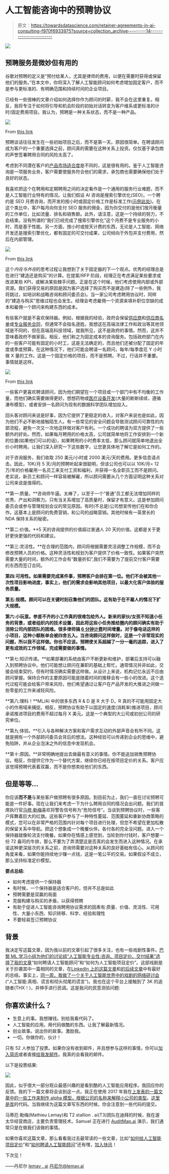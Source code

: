 # 人工智能咨询中的预聘协议

> 原文：<https://towardsdatascience.com/retainer-agreements-in-ai-consulting-f970f6933975?source=collection_archive---------14----------------------->

![](img/2f5d2c097f6f97f3dfdc22c1871546a3.png)

## 预聘服务是微妙但有用的

谷歌对预聘的定义是“预付给某人，尤其是律师的费用，以便在需要时获得或保留他们的服务。”在本文中，你将深入了解人工智能顾问如何考虑增加固定客户，而不是参与更标准的、有明确范围和持续时间的企业项目。

已经有一些很棒的文章介绍如何选择你作为顾问的时薪，我不会在这里重复。相反，我将专注于如何将引导和机会阶段的初始对话转变为客户维系或更标准的计时/固定费用项目。我认为，预聘是一种关系状态，而不是一种产品。

![](img/7dc5c641790a7defe0b66032cfe8f449.png)

From [this link](https://xkcd.com/386/)

预聘谈话往往发生在一些初始项目之后，而不是第一天。原因很简单。在聘请顾问成为客户的一个重要选择之前，顾问真的需要在这种关系上投资。仅仅基于承包商的声誉签署聘用合同的风险太高了。

考虑到不同潜在客户的[产品市场适合度](https://en.wikipedia.org/wiki/Product/market_fit)是不同的，这是很有用的。鉴于人工智能咨询是一项服务业务，客户需要使服务符合他们的需求，承包商也需要确保他们处于良好的状态。

我喜欢把这个在聘用和定期聘用之间的决定看作是一个通用的服务行业难题，而不是人工智能行业特有的情况。让我们假设 AI 咨询是搜索引擎优化(SEO)，一个聘约是 SEO 月费咨询，而开发的按小时或固定价格工作是标准工作([示例此处](https://www.rankpay.com/seo-cost/))。在这个类比中，客户每月向你支付 SEO 服务的佣金，因为你交付的是他们按月衡量的工作单位，比如流量、排名和销售额。此外，请注意，这是一个持续的努力，不会结束。没有所谓的“我们已经完成了搜索引擎优化”这个月费不是专业服务的小时，而是基于性能。另一方面，按小时或按天计费的东西，无论是人工智能、网络开发还是搜索引擎优化，都有固定的可交付成果，公司倾向于外包并支付费用，然后在内部管理。

![](img/2afe094f3c6a021e78ee236d1d1862b9.png)

From [this link](https://memegenerator.net/instance/63227501/soup-nazi-you-get-kpiyou-get-kpi-no-kpi-for-you)

这个*内在与外在*的思考过程让我想到了关于固定器的下一个观点。优秀的经理总是在进行“建造还是购买”的计算。在提案/RFP 阶段，经理正在考虑满足某些要求或改进某些 KPI，或解决某些棘手问题。正是在这个时候，他们考虑使用内部或外部资源。我们获得交易的原因是因为客户选择了购买而不是建造(除了一些例外，我将跳过，如培训和战略咨询和顾问委员会)。当一家公司考虑聘用协议时，同样的“建造与购买”思维过程也会发生。经理会考虑雇佣一个资源来填补职位空缺的成本和雇佣一个顾问来构建东西的成本。

有些客户就是不喜欢保持器。例如，根据我的经验，政府会保留[供应商](https://buyandsell.gc.ca/for-businesses/selling-to-the-government-of-canada/register-as-a-supplier)和[供应商名单](http://logiciels-software.tpsgc-pwgsc.gc.ca/index-eng.cfm)或[专业服务合同](https://www.tpsgc-pwgsc.gc.ca/app-acq/sp-ps/index-eng.html)，但通常不会指名道姓。我想这在高端法律工作和政治等其他领域是不同的，但在高端高科技领域，就我所见，这不是政府的事情。然而，这并不意味着政府不做家臣。相反，他们称之为固定成本的咨询服务。包括政府部门在内的一些客户可能有固定的小时工，这是无法确定的，而且他们还被分配了固定的年度或季度预算。在这种情况下，他们可能会聘请一名顾问，每年/每季度花 Y 小时做 X 量的工作。这是一个固定价格的项目，而不是预聘。不过，行话并不重要。事情就是这样。

![](img/df0341ef3bf9d0ac2de5dee37322ff20.png)

From [this link](http://www.quickmeme.com/meme/35s6g3)

一些客户更喜欢聘请顾问，因为他们期望在一个项目或一个部门中有不均衡的工作量，而他们确实需要做得更好。想想药物或[医疗设备开发](https://www.ecnmag.com/blog/2015/09/beginners-guide-iso-14971-medical-device-risk-management)(大量的断断续续，遵循瀑布模型)，或者安排一名顾问为现有的数据科学团队增加投入。

回头客对顾问来说是好事，因为它提供了更稳定的收入，对客户来说也是如此，因为他们不必不断地接触陌生人。有一些常见的安全问题会导致测试顾问可靠性的内部流程，避免一次又一次地这样做对客户有利。一个成功的聘请为双方提供了一些额外的好处。然而，如果每月聘用的价格太高，公司就简单地将工作安排到一个新的位置(如果他们可以的话)，如果聘用的小时费率太低，那么顾问就简单地退出全价小时聘用。让我们深入研究一下这些数字，让您更具体地了解它是如何工作的。

对于咨询服务，我们收取 250 美元/小时或 2000 美元/天的费用。更多信息请点击。因此，10K/月 5 天/月的预聘听起来很聪明，但该公司也可以以 10K/月= 12 万/年的价格雇用一名员工来支付工资和福利，并获得一名全职员工而不是顾问。老实说，新员工和顾问一样容易被解雇，所以顾问需要从几个方面证明这种关系对公司来说是值得的。

**第一:质量。**咨询师牛逼。太棒了，以至于一个“普通”员工都无法增加同样的优秀、产出和洞察力。只有当关系增加了高质量时，保留才有意义。这是参加顾问委员会或参与管理规划会议的常见原因。有时(不总是)公司想宣传他们在和你合作。这基本上是顾问的免费营销，和公司的战略营销。其他时候有一英里长的 NDA 保持关系的秘密。

**第二:价值。**5 天的咨询提供的价值超过普通人 20 天的价值。这都是关于更好更快更强的代码和建议。

**第三:灵活性。**在合理的范围内，顾问将根据需要灵活调整工作规模，而不会修改预聘人员的价格。这种灵活性和规划为客户提供了价格一致性。如果客户突然需要大量的时间，额外的工作会有“数量折扣”,我们不需要为了提前交付客户需要的东西而签订合同。

**第四:可用性。如果需要完成某件事，预聘客户会排在第一位。他们不会被其他一次性项目影响进度，事实上，他们的需求会影响其他项目，以最大化客户体验的服务质量。**

**第五:规模。顾问可以在关键时刻召集他们的团队。这有助于在不雇人的情况下扩大规模。**

**第六:小玩意。参差不齐的小工作真的很难包给外人。新来的家伙/女孩不知道小任务的背景，或者组织内的技术设置，因此将这些小任务推给圈内的顾问确实有助于消除公司内部团队的困难。很多律师搞 [6 分钟计费](https://www.quovant.com/blog/understanding-legal-billing-increments-and-billable-hours/)时间增量。对于像电话这样的小项目，这种小额账单会被四舍五入。当咨询顾问这样做时，这是一个非常现实的问题，所以我不这样做。你也不应该。预聘使关系超越了一分一毫的追踪，进入了更有成效的工作领域，完成需要做的事情。**

**第七:知识传递。**如果部署的系统由客户不断更新和维护，部署后支持可以融入到预聘协议中。他们可能想让顾问在兼职的基础上帮忙。通常情况并非如此，交接会结束契约，但有时情况确实需要这样做。从设计上来说，机构记忆永远不应由顾问掌握。保持合作的主要原因可能是随着时间的推移会有一些小的改进。这个迭代过程可能会给客户带来风险，他们希望通过让客户在产品开发的大推进之间做一些零星的工作来减轻风险。

**第八:理科！**ML/AI 中的很多东西 R & D 是 R 大于 D，R 真的不可能用固定大小的作用域来捕捉。相反，预聘协议有助于以固定的速度(消耗率)推进项目，顾问承诺推进项目的费用不超过每月 X 美元。这是一个典型的大公司或初创公司的研究单位。

**第九:体验。**引入与各种解决方案和客户需求互动的外部声音会有所不同。这就是拥有一个外部顾问委员会背后的想法。这种经验可以传递到企业的思维中，避免陷阱，并从企业泡沫之外的信息中发现机会。

**第十:原因。**非常明确地提出去做最有意义的事情。你不能追加销售预聘协议。相反，你提供它作为一个替代方案，继续你已经在按项目定价的关系。客户应该觉得预聘代表着双赢，而不是你想卖给他们的东西。

## 但是等等…

你应该**而不是**与某些客户做预聘有很多原因。到目前为止，我们一直在讨论预聘可能是一件好事。现在让我们来考虑一下为什么聘用合同的情况会出问题。我们的首席执行官[马修·勒梅](https://medium.com/u/f84a70d8f74?source=post_page-----f970f6933975--------------------------------)喜欢将警告信号称为“危险信号”。当谈到预聘协议时，一些客户挥舞着巨大的红旗。这些客户参与了一种特性蔓延、范围蔓延和重新协商策略的模式，您可以在非常严格的范围内针对每个项目进行处理，但您不希望在更加松散的保留关系中导航。把这个想象成一个晚餐伙伴。各付各的完全没问题。进入一个保持器就像轮流支付晚餐。如果你在情感上感觉到，当轮到你付钱时，客户想要一份 72 盎司的牛排，那么不要为了弄清楚这是否真的会发生而进入这种情况。在承诺这种更深层次的关系之前，咨询师需要对这种关系的良好基础有信心。从顾问的角度来看，如果你能持续地少赚一点钱，这是一笔公平的交易。如果假设不成立，那么坚持标准定价模型。

**要点总结:**

*   如何考虑提供一个保持器
*   有时候，一个保持器是适合客户的，但并不总是如此
*   预聘需要是双赢的局面
*   克服构建与购买的矛盾，以获得预聘
*   有助于促进人工智能咨询聘用协议需求的因素有:质量、价值、灵活性、可用性、大量小东西、知识转移、科学、经验和理性
*   不要轻易签订预聘协议

## 背景

我决定写这篇文章，因为我以前的文章引起了很多关注，也有一些戏剧性事件。[巴黎 ML 学习小组为他们的讨论组“人工智能专业性:咨询、项目定价、交付结果”选择了我的文章](https://www.meetup.com/Paris-Machine-Learning-Study-Group-in-English-Meetup/events/rlclpqyzcbtb/)“如何聘请人工智能顾问”和“如何为人工智能项目定价”。这部戏剧是关于抄袭其中一篇相同的文章，在[LinkedIn 上的这篇文章](https://www.linkedin.com/feed/update/urn:li:activity:6473732699298291712)和[的后续文章](https://www.linkedin.com/feed/update/urn:li:activity:6488182324927221760)中有最好的总结。事实上，[同一周，我做了一个关于人工智能世界中的戏剧的网络研讨会](https://www.youtube.com/watch?v=puqQwYQ6zWM&feature=youtu.be)(“人工智能:真相、谎言和彻头彻尾的谎言”)。我也在这个平台上接触到了 3K 的追随者(THX！)，并伸手进行民调。这是我问的民意测验问题:

## 你喜欢读什么？

*   生意上的事。我想赚钱。别给我看代码了。
*   人工智能的应用。用代码做酷的东西。让我了解最新情况。
*   创业故事。说出你的故事。激励我。
*   一切。你做你的，伙计！

只有 52 人参加了投票。如果你没有收到邮件，并且想参与这样的事情，你可以[加入简讯](http://eepurl.com/gdKMVv)或者直接[给我发邮件](mailto:daniel@lemay.ai)。我真的会看我的邮件。

以下是投票结果:

![](img/4199ca915320d5a3b2ce65b7105c2f90.png)

因此，似乎很大一部分观众最感兴趣的是看到酷的人工智能应用程序。我回应你的反馈。我的下一篇文章将会谈到这一点。我正在使用 2017 年我在[上发表的一篇文章中的一些工作来制作 alpha 模型，根据公司的名称来解释小公司的类型](/deep-learning-magic-small-business-type-8ac484d8c3bf)。[这里是库](https://github.com/dcshapiro/smallCompanyType)的代码。当我继续为这篇文章写东西的时候，你会注意到一些代码的提交。

马蒂厄·勒梅(Mathieu Lemay)和 T2 stallion . ai(T3)团队在迪拜的时候，我在渥太华经营商店，主要负责管理技术。Samuel 正在进行 [AuditMap.ai](http://AuditMap.ai) 演示，我们通常只是在做我们该做的事情。

如果你喜欢这篇文章，那么看看我过去最常读的一些文章，比如“[如何给人工智能项目定价](https://medium.com/towards-data-science/how-to-price-an-ai-project-f7270cb630a4)”和“[如何聘请人工智能顾问](https://medium.com/towards-data-science/why-hire-an-ai-consultant-50e155e17b39)”还有嘿，[加入快讯](http://eepurl.com/gdKMVv)！

下次见！

——丹尼尔
[lemay . ai](https://lemay.ai)
[丹尼尔@lemay.ai](mailto:daniel@lemay.ai)